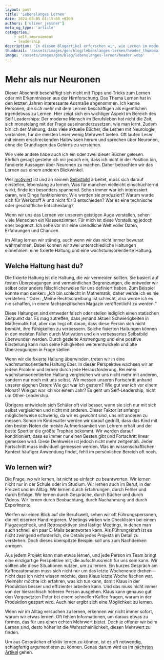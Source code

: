 ```yaml
---
layout: post
title: 'Lebenslanges Lernen'
date: 2024-08-05 01:15:00 +0200
authors: ['oliver_jessner']
meta_og_type: 'article'
categories:
    - self-improvement
    - leadership
description: 'In diesem Blogartikel erforschen wir, wie Lernen im modernen Berufsleben neu betrachtet werden kann. Anstatt sich auf komplexe neurowissenschaftliche Theorien zu konzentrieren, schlagen wir vor, Lernen aus einer praktischen Perspektive zu betrachten und sich kontinuierlich weiterzuentwickeln.'
thumbnail: '/assets/images/gen/blog/lebenslanges-lernen/header_thumbnail.webp'
image: '/assets/images/gen/blog/lebenslanges-lernen/header.webp'
---
```


# Mehr als nur Neuronen

Dieser Abschnitt beschäftigt sich nicht mit Tipps und Tricks zum Lernen oder mit Erkenntnissen aus der Hirnforschung. Das Thema Lernen hat in den letzten Jahren interessante Ausmaße angenommen. Ich kenne Personen, die sich mehr mit dem Lernen beschäftigen als eigentlichen irgendetwas zu Lernen. Hier zeigt sich ein wichtiger Aspekt im Bereich des Self Leaderships: Der moderne Mensch im Berufsleben hat nicht die Zeit, sich monatelang mit der Frage auseinanderzusetzen, wie man lernt. Zudem bin ich der Meinung, dass viele aktuelle Bücher, die Lernen mit Neurologie verbinden, für die meisten Leser wenig Mehrwert bieten. Oft laufen Leser mit einem erschreckenden Halbwissen herum und sprechen über Neuronen, ohne die Grundlagen des Gehirns zu verstehen.

Wie viele andere habe auch ich ein oder zwei dieser Bücher gelesen. Ehrlich gesagt gestehe ich mir jedoch ein, dass ich nicht in der Position bin, fundierte Aussagen über Neuronen zu machen. Daher betrachten wir das Lernen aus einem anderen Blickwinkel.

Wer [motiviert](/blog/2024-08-05-motivation/) ist und an seinem [Selbstbild](/blog/2024-08-05-dynamisches-selbstbild/) arbeitet, muss sich darauf einstellen, lebenslang zu lernen. Was für manchen vielleicht einschüchternd wirkt, finde ich besonders spannend. Schon immer war ich interessiert daran, wie Dinge funktionieren: Wie werden sie produziert? Warum wurde sich für Werkstoff A und nicht für B entschieden? War es eine technische oder geschäftliche Entscheidung?

Wenn wir uns das Lernen vor unserem geistigen Auge vorstellen, sehen viele Menschen ein Klassenzimmer. Für mich ist diese Vorstellung jedoch eher begrenzt. Ich sehe vor mir eine unendliche Welt voller Daten, Erfahrungen und Chancen.

Im Alltag lernen wir ständig, auch wenn wir das nicht immer bewusst wahrnehmen. Dabei können wir zwei unterschiedliche Haltungen einnehmen: eine fixierte Haltung und eine wachstumsorientierte Haltung.

## Welche Haltung hast du?

Die fixierte Haltung ist die Haltung, die wir vermeiden sollten. Sie basiert auf festen Überzeugungen und vermeintlichen Begrenzungen, die entweder wir selbst oder andere fälschlicherweise für uns definiert haben. Zum Beispiel könnte man denken: „Ich bin schlecht in Mathematik, daher werde ich es nie verstehen.“ Oder: „Meine Rechtschreibung ist schlecht, also werde ich es nie schaffen, in einem fachspezifischen Magazin veröffentlicht zu werden.“

Diese Haltungen sind entweder falsch oder stellen lediglich einen statischen Zeitpunkt dar. Es mag zutreffen, dass jemand aktuell Schwierigkeiten in Mathematik hat, aber das liegt oft daran, dass diese Person sich nicht bemüht, ihre Fähigkeiten zu verbessern. Solche fixierten Haltungen können in den meisten Fällen durch Motivation und ein verbessertes Selbstbild überwunden werden. Durch gezielte Anstrengung und eine positive Einstellung kann man seine Fähigkeiten weiterentwickeln und alte Überzeugungen in Frage stellen.

Wenn wir die fixierte Haltung überwinden, treten wir in eine wachstumsorientierte Haltung über. In dieser Perspektive wachsen wir an jedem Problem und lernen durch jede Herausforderung. Bei einer wachstumsorientierten Haltung vergleichen wir uns nicht mehr mit anderen, sondern nur noch mit uns selbst. Wir messen unseren Fortschritt anhand unserer eigenen Daten: Wie gut war ich gestern? Wie gut war ich vor einem Monat? Wie gut war ich vor einem Jahr? Es geht um Self-Leadership, nicht um Other-Leadership.

Übrigens entwickeln sich Schüler oft viel besser, wenn sie sich nur mit sich selbst vergleichen und nicht mit anderen. Dieser Faktor ist anfangs möglicherweise schwierig, da wir es gewohnt sind, uns mit anderen zu messen. Schon im Kindesalter werden wir darauf gedrillt, dass das Kind mit den besten Noten die meiste Aufmerksamkeit von Lehrern erhält und der beste Sportler die größte Trophäe bekommt. Wir werden darauf konditioniert, dass es immer nur einen Besten gibt und Fortschritt linear gemessen wird. Diese Denkweise ist jedoch nicht mehr zeitgemäß. Jeder Fortschritt muss individuell gemessen werden. Was im wissenschaftlichen Kontext häufiger Anwendung findet, fehlt im persönlichen Bereich oft noch.

## Wo lernen wir?

Die Frage, wo wir lernen, ist nicht so einfach zu beantworten. Wir lernen nicht nur in der Schule oder im Studium. Wir lernen auch im Beruf, in der Freizeit und im Alltag. Wir lernen durch Erfahrungen, durch Fehler und durch Erfolge. Wir lernen durch Gespräche, durch Bücher und durch Videos. Wir lernen durch Beobachtung, durch Nachahmung und durch Experimente.

Werfen wir einen Blick auf die Berufswelt, sehen wir oft Führungspersonen, die mit eiserner Hand regieren. Meetings wirken wie Checklisten bei einem Flugzeugcheck, und Retrospektiven sind lästige Meetings, in denen man auch schnell ein paar E-Mails beantworten kann. Als Führungskraft ist es nicht zwingend erforderlich, die Details jedes Projekts im Detail zu verstehen. Doch dieses überspitzte Beispiel soll uns zum Nachdenken anregen.

Aus jedem Projekt kann man etwas lernen, und jede Person im Team bringt eine einzigartige Perspektive mit, die aufschlussreich für uns sein kann. Wir sollten alle diese Situationen nutzen, um zu lernen. Ein kurzes Gespräch am Kaffeeautomaten muss sich nicht nur um das letzte Wochenende drehen—nicht dass ich nicht wissen möchte, dass Klaus letzte Woche fischen war. Vielmehr möchte ich erfahren, was ich tun kann, damit Klaus in der Produktion besser und effizienter arbeiten kann. Und das muss nicht immer von der hierarchisch höheren Person ausgehen. Klaus kann genauso gut den Vorgesetzten Peter bei einem schnellen Kaffee fragen, warum in der Produktion gespart wird. Auch hier ergibt sich eine Möglichkeit zu lernen.

Wenn wir im Alltag versuchen zu lernen, erkennen wir nicht immer sofort, warum wir etwas lernen. Oft fehlen Informationen, um daraus etwas zu formen, das für uns einen echten Mehrwert bietet. Doch je offener wir beim Lernen sind, desto höher ist die Wahrscheinlichkeit, diesen Mehrwert zu finden.

Um aus Gesprächen effektiv lernen zu können, ist es oft notwendig, schlagfertig argumentieren zu können. Genau darum wird es im [nächsten Artikel](/blog/2024-08-05-schlagfertigkeit/) gehen.
